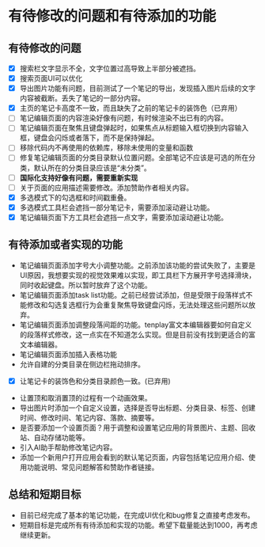 # 有待修改的问题和有待添加的功能

## 有待修改的问题

- [x] 搜索栏文字显示不全，文字位置过高导致上半部分被遮挡。
- [x] 搜索页面UI可以优化
- [x] 导出图片功能有问题，目前测试了一个笔记的导出，发现插入图片后续的文字内容被截断。丢失了笔记的一部分内容。
- [x] 主页的笔记卡高度不一致，而且缺失了之前的笔记卡的装饰色（已弃用）
- [ ] 笔记编辑页面的内容渲染好像有问题，有时候渲染不出已有的内容。
- [ ] 笔记编辑页面在聚焦且键盘弹起时，如果焦点从标题输入框切换到内容输入框，键盘会闪烁或者落下，而不是保持弹起。
- [ ] 移除代码内不再使用的依赖库，移除未使用的变量和函数
- [ ] 修复笔记编辑页面的分类目录默认位置问题。全部笔记不应该是可选的所在分类，默认所在的分类目录应该是“未分类”。
- [ ] **国际化支持好像有问题，需要重新实现**
- [ ] 关于页面的应用描述需要修改。添加赞助作者相关内容。
- [x] 多选模式下的勾选框和时间戳重叠。
- [x] 多选模式工具栏会遮挡一部分笔记卡，需要添加滚动避让功能。
- [x] 笔记编辑页面下方工具栏会遮挡一点文字，需要添加滚动避让功能。

## 有待添加或者实现的功能

- 笔记编辑页面添加字号大小调整功能。之前添加该功能的尝试失败了，主要是UI原因，我想要实现的视觉效果难以实现，即工具栏下方展开字号选择滑块，同时收起键盘。所以暂时放弃了这个功能。
- 笔记编辑页面添加task list功能。之前已经尝试添加，但是受限于段落样式不能修改和勾选复选框行为会重复聚焦导致键盘闪烁，无法处理这些问题所以放弃。
- 笔记编辑页面添加调整段落间距的功能。tenplay富文本编辑器要如何自定义的段落样式修改，这一点实在不知道怎么实现。但是目前没有找到更适合的富文本编辑器。
- 笔记编辑页面添加插入表格功能
- 允许自建的分类目录在侧边栏拖动排序。
- [x] 让笔记卡的装饰色和分类目录颜色一致。(已弃用)
- 让置顶和取消置顶的过程有一个动画效果。
- 导出图片时添加一个自定义设置，选择是否导出标题、分类目录、标签、创建时间、修改时间、笔记内容、落款、摘要等。
- 是否要添加一个设置页面？用于调整和设置笔记应用的背景图片、主题、回收站、自动存储功能等。
- 引入AI助手帮助修改笔记内容。
- 添加一个新用户打开应用会看到的默认笔记页面，内容包括笔记应用介绍、使用功能说明、常见问题解答和赞助作者链接。

## 总结和短期目标

- 目前已经完成了基本的笔记功能，在完成UI优化和bug修复之直接考虑发布。
- 短期目标是完成所有有待添加和实现的功能。希望下载量能达到1000，再考虑继续更新。